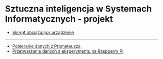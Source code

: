 # Sztuczna inteligencja w Systemach Informatycznych - projekt

- [Skrypt obciążający urządzenie](raspberry_loadgen.py)

---

- [Pobieranie danych z Prometeusza](fetch_data_from_prometheus.ipynb)
- [Przetwarzanie danych z eksperymentu na Raspberry Pi](rpi_process.ipynb)
